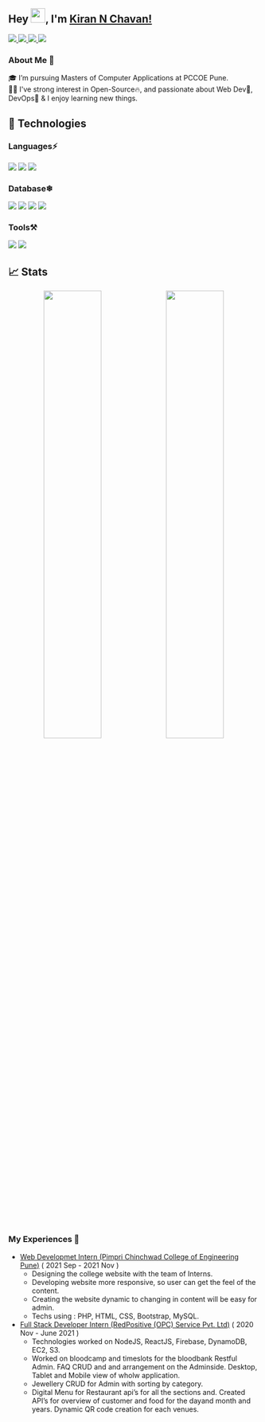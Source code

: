 ## Hey <img src="https://github.com/TheDudeThatCode/TheDudeThatCode/blob/master/Assets/Hi.gif" width="29px">, I'm [Kiran N Chavan!](https://killerkc12.github.io) 


<a href="https://www.linkedin.com/in/kiran-n-chavan/">
  <img src="https://img.shields.io/badge/LinkedIn-0077B5?style=for-the-badge&logo=linkedin&logoColor=white" />
</a>
<a href="https://twitter.com/kiran_n_chavan">
  <img src="https://img.shields.io/badge/Twitter-1DA1F2?style=for-the-badge&logo=twitter&logoColor=white"   />
</a>
<a href="mailto:kiranchavankc12@gmail.com">
  <img src="https://img.shields.io/badge/Gmail-D14836?style=for-the-badge&logo=gmail&logoColor=white"   />
</a>
<a href="https://www.instagram.com/kiran_n_chavan/">
  <img src="https://img.shields.io/badge/Instagram-C13584?style=for-the-badge&logo=instagram&logoColor=white"   />
</a>

<br />

### About Me 🚀
🎓 I’m pursuing Masters of Computer Applications at PCCOE Pune. </br>
👨‍💻 I've strong interest in Open-Source🔥, and passionate about Web Dev💯, DevOps🚀 & I enjoy learning new things. </br>

## 🚀 Technologies 

### Languages⚡
<img src="https://img.shields.io/badge/Java-f89820?style=for-the-badge&logo=java&logoColor=5382a1" />   <img src="https://img.shields.io/badge/Python-FFD43B?style=for-the-badge&logo=python&logoColor=4B8BBE" /> <img src="https://img.shields.io/badge/React-194d33?style=for-the-badge&logo=react&logoColor=white" />

### Database❄ 
<img src="https://img.shields.io/badge/MySQL-000000?style=for-the-badge&logo=mysql&logoColor=white" /> <img src="https://img.shields.io/badge/MongoDB-D24939?style=for-the-badge&logo=mongodb&logoColor=white" /> <img src="https://img.shields.io/badge/Firebase-2CA5E0?style=for-the-badge&logo=firebae&logoColor=white"> <img src="https://img.shields.io/badge/DynamoDB-326ce5.svg?&style=for-the-badge&logo=dynamodb&logoColor=white"> 

### Tools⚒️
<img src="https://img.shields.io/badge/Git-F05032?style=for-the-badge&logo=git&logoColor=white"> <img src="https://img.shields.io/badge/GitHub-100000?style=for-the-badge&logo=github&logoColor=white"> 

## 📈 Stats
<p align="center">
	<img width="48%" src="https://github-readme-stats.vercel.app/api?username=killerkc12&show_icons=true&theme=highcontrast" />
  <img width="48%" src="https://github-readme-streak-stats.herokuapp.com/?user=killerkc12&theme=highcontrast" />
</p>

### My Experiences 🙌
- [Web Developmet Intern (Pimpri Chinchwad College of Engineering Pune)](https://mca.pccoepune.com/) ( 2021 Sep  - 2021 Nov )
  - Designing the college website with the team of Interns.
  - Developing website more responsive, so user can get the feel of the content.
  - Creating the website dynamic to changing in content will be easy for admin.
  - Techs using : PHP, HTML, CSS, Bootstrap, MySQL.
- [Full Stack Developer Intern (RedPositive (OPC) Service Pvt. Ltd)](http://ec2-52-15-34-73.us-east-2.compute.amazonaws.com/info) ( 2020 Nov - June 2021 )
  - Technologies worked on NodeJS, ReactJS, Firebase, DynamoDB, EC2, S3.
  - Worked on bloodcamp and timeslots for the bloodbank Restful Admin.  FAQ CRUD and and arrangement on the Adminside.  Desktop, Tablet and Mobile view of wholw application.
  - Jewellery CRUD for Admin with sorting by category.
  - Digital Menu for Restaurant api’s for all the sections and.  Created API’s for overview of customer and food for the dayand month and years.  Dynamic QR code creation for each venues.
